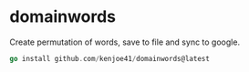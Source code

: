 # domainwords

Create permutation of words, save to file and sync to google.

```go
go install github.com/kenjoe41/domainwords@latest
```

